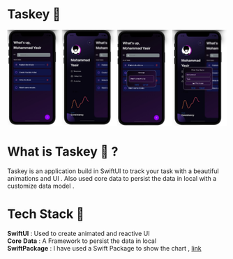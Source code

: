 # Taskey 🚀

![](Image/Final%20Github%20Image.jpg)


# What is Taskey 🤔 ?

Taskey is an application build in SwiftUI to track your task with a beautiful animations and UI . Also used core data to persist the data in local with a 
customize data model . 

# Tech Stack 🥞

**SwiftUI** : Used to create animated and reactive UI<br />
**Core** **Data** : A Framework to persist the data in local <br />
**SwiftPackage** : I have used a Swift Package to show the chart , [link](https://github.com/AppPear/ChartView) <br />
